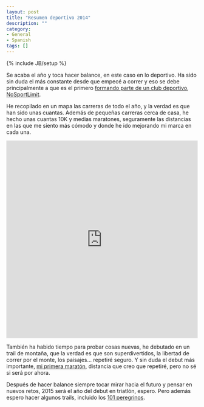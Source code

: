 ```yaml
---
layout: post
title: "Resumen deportivo 2014"
description: ""
category: 
- General
- Spanish
tags: []
---
```

{% include JB/setup %}

Se acaba el año y toca hacer balance, en este caso en lo deportivo. Ha sido sin duda el más constante desde que empecé a correr y eso se debe principalmente a que es el primero [formando parte de un club deportivo](http://psanxiao.com/cuarentayseis_cerocinco/), [NoSportLimit](http://www.nosportlimit.com).

He recopilado en un mapa las carreras de todo el año, y la verdad es que han sido unas cuantas. Además de pequeñas carreras cerca de casa, he hecho unas cuantas 10K y medias maratones, seguramente las distancias en las que me siento más cómodo y donde he ido mejorando mi marca en cada una.

<iframe width='100%' height='520' frameborder='0' src='https://psanxiao.cartodb.com/viz/0ba3e0f8-65f9-11e4-9961-0e853d047bba/embed_map' allowfullscreen webkitallowfullscreen mozallowfullscreen oallowfullscreen msallowfullscreen></iframe>

También ha habido tiempo para probar cosas nuevas, he debutado en un trail de montaña, que la verdad es que son superdivertidos, la libertad de correr por el monte, los paisajes... repetiré seguro. Y sin duda el debut más importante, [mi primera maratón](http://psanxiao.com/emulando-filipides-debut-en-maraton/), distancia que creo que repetiré, pero no sé si será por ahora.

Después de hacer balance siempre tocar mirar hacia el futuro y pensar en nuevos retos, 2015 será el año del debut en triatlón, espero. Pero además espero hacer algunos trails, incluido los [101 peregrinos](http://www.101peregrinos.com/#/modalidad/edicion-2015-marcha-individual-101-km).


